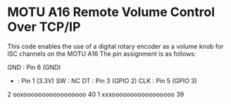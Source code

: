 # MOTU A16 Remote Volume Control Over TCP/IP
This code enables the use of a digital rotary encoder as a volume knob for ISC channels on the MOTU A16
The pin assignment is as follows:

GND : Pin 6 (GND)
+   : Pin 1 (3.3V)
SW  : NC
DT  : Pin 3 (GPIO 2)
CLK : Pin 5 (GPIO 3)

2 ooxooooooooooooooooo 40
1 xxxooooooooooooooooo 39

